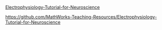 [Electrophysiology-Tutorial-for-Neuroscience](https://jp.mathworks.com/matlabcentral/fileexchange/86972-electrophysiology-tutorial-for-neuroscience?tab=example&focused=)

https://github.com/MathWorks-Teaching-Resources/Electrophysiology-Tutorial-for-Neuroscience
